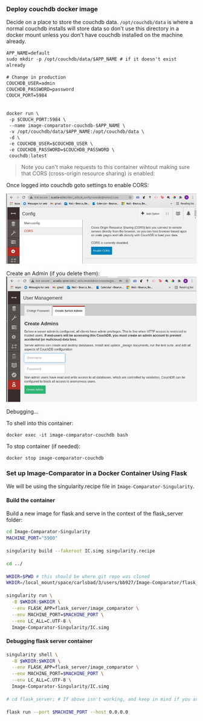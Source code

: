 ### Deploy couchdb docker image
Decide on a place to store the couchdb data. ```/opt/couchdb/data``` is where a normal couchdb installs will store data so don't use this directory in a docker mount unless you don't have couchdb installed on the machine already.
```
APP_NAME=default
sudo mkdir -p /opt/couchdb/data/$APP_NAME # if it doesn't exist already

# Change in production
COUCHDB_USER=admin
COUCHDB_PASSWORD=password
COUCH_PORT=5984


docker run \
 -p $COUCH_PORT:5984 \
 --name image-comparator-couchdb-$APP_NAME \
 -v /opt/couchdb/data/$APP_NAME:/opt/couchdb/data \
 -d \
 -e COUCHDB_USER=$COUCHDB_USER \
 -e COUCHDB_PASSWORD=$COUCHDB_PASSWORD \
 couchdb:latest
```

> Note you can't make requests to this container wihtout making sure that CORS (cross-origin resource sharing) is enabled:

Once logged into couchdb goto settings to enable CORS:

![Initial Setup](../readme_images/couchdb_cors.jpg)

Create an Admin (if you delete them):
![create couch admin](../readme_images/couchdb_create_admin.jpg)

Debugging...

To shell into this container:
```
docker exec -it image-comparator-couchdb bash
```

To stop container (if needed):
```
docker stop image-comparator-couchdb
```

### Set up Image-Comparator in a Docker Container Using Flask

We will be using the singularity.recipe file in ```Image-Comparator-Singularity```.

#### Build the container

Build a new image for flask and serve in the context of the flask_server folder:
```bash
cd Image-Comparator-Singularity
MACHINE_PORT="5900"

singularity build --fakeroot IC.simg singularity.recipe

cd ../

WKDIR=$PWD # this should be where git repo was cloned
WKDIR=/local_mount/space/carlsbad/3/users/bb927/Image-Comparator/flask_server

singularity run \
  -B $WKDIR:$WKDIR \
  --env FLASK_APP=flask_server/image_comparator \
  --env MACHINE_PORT=$MACHINE_PORT \
  --env LC_ALL=C.UTF-8 \
  Image-Comparator-Singularity/IC.simg 
```

#### Debugging flask server container
```bash
singularity shell \
  -B $WKDIR:$WKDIR \
  --env FLASK_APP=flask_server/image_comparator \
  --env MACHINE_PORT=$MACHINE_PORT \
  --env LC_ALL=C.UTF-8 \
  Image-Comparator-Singularity/IC.simg

# cd flask_server; # If above isn't working, and keep in mind if you are here then FLASK_APP=image_comparator

flask run --port $MACHINE_PORT --host 0.0.0.0
```

